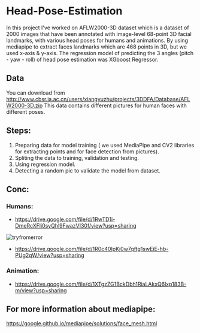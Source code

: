 # Head-Pose-Estimation
In this project I've worked on AFLW2000-3D dataset which is a dataset of 2000 images that have been annotated with image-level 68-point 3D facial landmarks, with various head poses for humans and animations.
By using mediapipe to extract faces landmarks which are 468 points in 3D, but we used x-axis & y-axis.
The regression model of predicting the 3 angles (pitch - yaw - roll) of head pose estimation was XGboost Regressor.

## Data
 You can download from http://www.cbsr.ia.ac.cn/users/xiangyuzhu/projects/3DDFA/Database/AFLW2000-3D.zip 
 This data contains different pictures for human faces with different poses.
 
 ## Steps:
  1) Preparing data for model training ( we used MediaPipe and CV2 libraries for extracting points and for face detection from pictures).
  2) Spliting the data to training, validation and testing.
  3) Using regression model.
  4) Detecting a random pic to validate the model from dataset.

## Conc:

 ### Humans:
 - https://drive.google.com/file/d/1RwTD1i-DmeRcXFli0syQhl9FwazVI30f/view?usp=sharing

  ![tryfromerror](https://user-images.githubusercontent.com/32110361/174423930-43d9402c-a33e-4315-84cc-991f73df14f1.gif)

 
 - https://drive.google.com/file/d/1R0c40IpKj0w7qftg1swEiE-hb-PUg2qW/view?usp=sharing

 ### Animation:
   - https://drive.google.com/file/d/1XTgzZG1BckDbh1RiaLAkxQ6lxp183B-m/view?usp=sharing




## For more information about mediapipe:
 https://google.github.io/mediapipe/solutions/face_mesh.html

